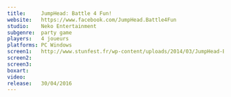 ```yaml
---
title:     JumpHead: Battle 4 Fun!
website:   https://www.facebook.com/JumpHead.Battle4Fun
studio:    Neko Entertainment
subgenre:  party game
players:   4 joueurs
platforms: PC Windows
screen1:   http://www.stunfest.fr/wp-content/uploads/2014/03/JumpHead-Battle4Fun.jpg
screen2:
screen3:
boxart:
video:
release:   30/04/2016
---
```

